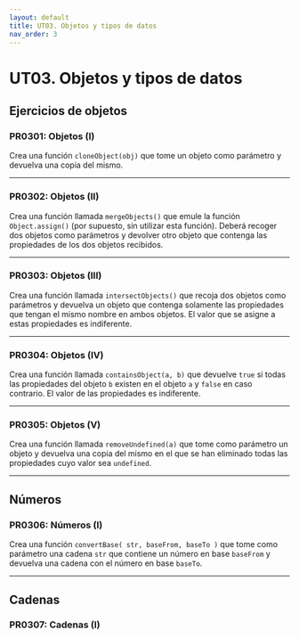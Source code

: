 ```yaml
---
layout: default
title: UT03. Objetos y tipos de datos
nav_order: 3
---
```


# UT03. Objetos y tipos de datos

## Ejercicios de objetos

### PR0301: Objetos (I)

Crea una función `cloneObject(obj)` que tome un objeto como parámetro y devuelva una copia del mismo.

---

### PR0302: Objetos (II)

Crea una función llamada `mergeObjects()` que emule la función `Object.assign()` (por supuesto, sin utilizar esta función). Deberá recoger dos objetos como parámetros y devolver otro objeto que contenga las propiedades de los dos objetos recibidos.

---

### PR0303: Objetos (III)

Crea una función llamada `intersectObjects()` que recoja dos objetos como parámetros y devuelva un objeto que contenga solamente las propiedades que tengan el mismo nombre en ambos objetos. El valor que se asigne a estas propiedades es indiferente.

--- 

### PR0304: Objetos (IV)

Crea una función llamada `containsObject(a, b)` que devuelve `true` si todas las propiedades del objeto `b` existen en el objeto `a` y `false` en caso contrario. El valor de las propiedades es indiferente.

--- 

### PR0305: Objetos (V)

Crea una función llamada `removeUndefined(a)` que tome como parámetro un objeto y devuelva una copia del mismo en el que se han eliminado todas las propiedades cuyo valor sea `undefined`.

--- 

## Números

### PR0306: Números (I)

Crea una función `convertBase( str, baseFrom, baseTo )` que tome como parámetro una cadena `str` que contiene un número en base `baseFrom` y devuelva una cadena con el número en base `baseTo`.

---

## Cadenas

### PR0307: Cadenas (I)